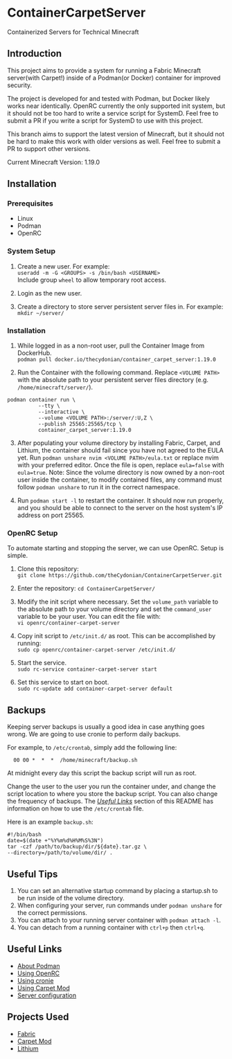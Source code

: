 # ContainerCarpetServer
Containerized Servers for Technical Minecraft

## Introduction

This project aims to provide a system for running a Fabric Minecraft 
server(with Carpet!) inside of a Podman(or Docker) container for improved 
security.

The project is developed for and tested with Podman, but Docker likely works 
near identically. OpenRC currently the only supported init system, but 
it should not be too hard to write a service script for SystemD. Feel free to 
submit a PR if you write a script for SystemD to use with this project.

This branch aims to support the latest version of Minecraft, but it should not 
be hard to make this work with older versions as well. Feel free to submit a 
PR to support other versions.

Current Minecraft Version: 1.19.0

## Installation

### Prerequisites

* Linux
* Podman
* OpenRC

### System Setup

1. Create a new user.
For example: 
<br/>`useradd -m -G <GROUPS> -s /bin/bash <USERNAME>`<br/>
Include group `wheel` to allow temporary root access.

2. Login as the new user.

3. Create a directory to store server persistent server files in. For example: 
</br>`mkdir ~/server/`</br>

### Installation

1. While logged in as a non-root user, pull the Container Image from DockerHub. 
<br/>`podman pull docker.io/thecydonian/container_carpet_server:1.19.0`<br/>

2. Run the Container with the following command. Replace `<VOLUME PATH>` with 
the absolute path to your persistent server files directory 
(e.g. `/home/minecraft/server/`).
```
podman container run \
          --tty \
          --interactive \
          --volume <VOLUME PATH>:/server/:U,Z \
          --publish 25565:25565/tcp \
          container_carpet_server:1.19.0
```

3. After populating your volume directory by installing Fabric, Carpet, and 
Lithium, the container should fail since you have not agreed to the EULA yet. 
Run `podman unshare nvim <VOLUME PATH>/eula.txt` or replace nvim with your 
preferred editor. Once the file is open, replace `eula=false` with `eula=true`. 
Note: Since the volume directory is now owned by a non-root user inside the 
container, to modify contained files, any command must follow `podman unshare` 
to run it in the correct namespace.

4. Run `podman start -l` to restart the container. It should now run properly, 
and you should be able to connect to the server on the host system's IP address 
on port 25565.

### OpenRC Setup

To automate starting and stopping the server, we can use OpenRC. Setup is simple.

1. Clone this repository: 
<br/>`git clone https://github.com/theCydonian/ContainerCarpetServer.git`</br>

2. Enter the repository: `cd ContainerCarpetServer/`

3. Modify the init script where necessary. Set the `volume_path` variable to 
the absolute path to your volume directory and set the `command_user` 
variable to be your user. You can edit the file with:
<br/>`vi openrc/container-carpet-server`</br>

4. Copy init script to `/etc/init.d/` as root. This can be accomplished by 
running: 
<br/>`sudo cp openrc/container-carpet-server /etc/init.d/`

5. Start the service.
<br/>`sudo rc-service container-carpet-server start`<br/>

6. Set this service to start on boot.
<br/>`sudo rc-update add container-carpet-server default`<br/>

## Backups

Keeping server backups is usually a good idea in case anything goes wrong. We 
are going to use cronie to perform daily backups.

For example, to `/etc/crontab`, simply add the following line:

```
  00 00 *  *  *  /home/minecraft/backup.sh
```

At midnight every day this script the backup script will run as root.

Change the user to the user you run the container under, and change the script 
location to where you store the backup script. You can also change the 
frequency of backups. The <i><a href="#UL">Useful Links</a></i> section of this 
README has information on how to use the `/etc/crontab` file.

Here is an example `backup.sh`:

```
#!/bin/bash
date=$(date +"%Y%m%d%H%M%S%3N")
tar -czf /path/to/backup/dir/${date}.tar.gz \
--directory=/path/to/volume/dir/ .
```

## Useful Tips

1. You can set an alternative startup command by placing a startup.sh to be run 
inside of the volume directory.
2. When configuring your server, run commands under `podman unshare` 
for the correct permissions.
2. You can attach to your running server container with `podman attach -l`.
3. You can detach from a running container with `ctrl+p` then `ctrl+q`.

## <span id="UL">Useful Links</span>

* [About Podman](https://docs.podman.io/en/latest/index.html)
* [Using OpenRC](https://wiki.gentoo.org/wiki/OpenRC)
* [Using cronie](https://docs.rockylinux.org/guides/automation/cronie/)
* [Using Carpet Mod](https://youtu.be/Lt-ooRGpLz4)
* [Server configuration](https://minecraft.fandom.com/wiki/Server.properties)

## Projects Used
* [Fabric](https://fabricmc.net/)
* [Carpet Mod](https://github.com/gnembon/fabric-carpet)
* [Lithium](https://github.com/CaffeineMC/lithium-fabric)
